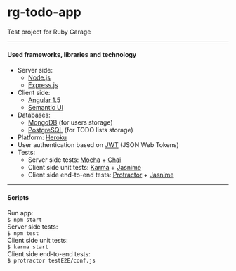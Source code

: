 # rg-todo-app
Test project for Ruby Garage

___

#### Used frameworks, libraries and technology

+ Server side: 
  * [Node.js](https://nodejs.org)
  * [Express.js](http://expressjs.com)
+ Client side: 
  * [Angular 1.5](https://angularjs.org)
  * [Semantic UI](http://semantic-ui.com)
+ Databases: 
  * [MongoDB](https://www.mongodb.com) (for users storage)
  * [PostgreSQL](https://www.postgresql.org) (for TODO lists storage)
+ Platform: [Heroku](https://www.heroku.com)
+ User authentication based on [JWT](https://jwt.io/) (JSON Web Tokens)
+ Tests:
  * Server side tests: [Mocha](https://mochajs.org/) + [Chai](http://chaijs.com/)
  * Client side unit tests: [Karma](http://karma-runner.github.io/1.0/index.html) + [Jasnime](https://jasmine.github.io/)
  * Client side end-to-end tests: [Protractor](http://www.protractortest.org) + [Jasnime](https://jasmine.github.io/)
  
___
  
#### Scripts

Run app:  
`$ npm start`  
Server side tests:  
`$ npm test`  
Client side unit tests:  
`$ karma start`  
Client side end-to-end tests:  
`$ protractor testE2E/conf.js`
